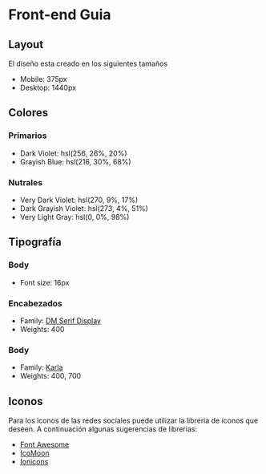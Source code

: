 # Front-end Guia

## Layout

El diseño esta creado en los siguientes tamaños

- Mobile: 375px
- Desktop: 1440px

## Colores

### Primarios

- Dark Violet: hsl(256, 26%, 20%)
- Grayish Blue: hsl(216, 30%, 68%)

### Nutrales

- Very Dark Violet: hsl(270, 9%, 17%)
- Dark Grayish Violet: hsl(273, 4%, 51%)
- Very Light Gray: hsl(0, 0%, 98%)

## Tipografía

### Body 

- Font size: 16px

### Encabezados

- Family: [DM Serif Display](https://fonts.google.com/specimen/DM+Serif+Display)
- Weights: 400

### Body

- Family: [Karla](https://fonts.google.com/specimen/Karla)
- Weights: 400, 700

## Iconos

Para los iconos de las redes sociales puede utilizar la libreria de iconos que deseen. A continuación 
algunas sugerencias de librerias:

- [Font Awesome](https://fontawesome.com)
- [IcoMoon](https://icomoon.io)
- [Ionicons](https://ionicons.com)